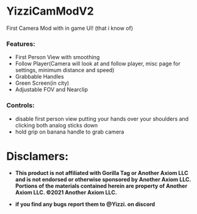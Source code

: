 # YizziCamModV2

First Camera Mod with in game UI! (that i know of)

### Features:
* First Person View with smoothing
* Follow Player(Camera will look at and follow player, misc page for settings, minimum distance and speed)
* Grabbable Handles 
* Green Screen(in city)
* Adjustable FOV and Nearclip

### Controls:
* disable first person view putting your hands over your shoulders and clicking both analog sticks down
* hold grip on banana handle to grab camera

# Disclamers:
* **This product is not affiliated with Gorilla Tag or Another Axiom LLC and is not endorsed or otherwise sponsored by Another Axiom LLC. Portions of the materials contained herein are property of Another Axiom LLC. ©2021 Another Axiom LLC.**

* **if you find any bugs report them to @Yizzi. on discord**
